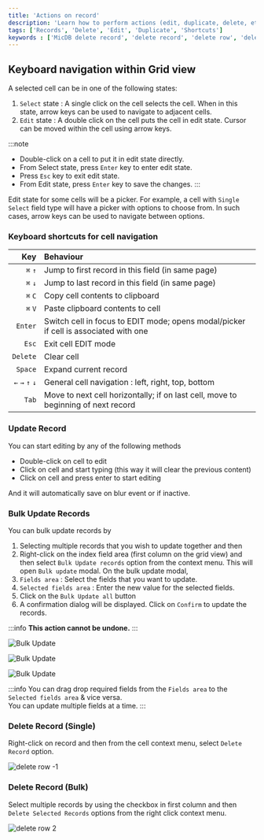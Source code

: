 ```yaml
---
title: 'Actions on record'
description: 'Learn how to perform actions (edit, duplicate, delete, etc) on a record in MicDB.'
tags: ['Records', 'Delete', 'Edit', 'Duplicate', 'Shortcuts']
keywords : ['MicDB delete record', 'delete record', 'delete row', 'delete rows']
---
```


## Keyboard navigation within Grid view

A selected cell can be in one of the following states:
1. `Select` state : A single click on the cell selects the cell. When in this state, arrow keys can be used to navigate to adjacent cells.
2. `Edit` state : A double click on the cell puts the cell in edit state. Cursor can be moved within the cell using arrow keys.

:::note
- Double-click on a cell to put it in edit state directly.
- From Select state, press `Enter` key to enter edit state.
- Press `Esc` key to exit edit state.
- From Edit state, press `Enter` key to save the changes.
::: 

Edit state for some cells will be a picker. For example, a cell with `Single Select` field type will have a picker with options to choose from. In such cases, arrow keys can be used to navigate between options.

### Keyboard shortcuts for cell navigation
|             Key | Behaviour                                                                            |
|----------------:|:-------------------------------------------------------------------------------------|
|         `⌘` `↑` | Jump to first record in this field (in same page)                                    |
|         `⌘` `↓` | Jump to last record in this field (in same page)                                     |
|         `⌘` `C` | Copy cell contents to clipboard                                                      |
|         `⌘` `V` | Paste clipboard contents to cell                                                     |
|         `Enter` | Switch cell in focus to EDIT mode; opens modal/picker if cell is associated with one |
|           `Esc` | Exit cell EDIT mode                                                                  |
|        `Delete` | Clear cell                                                                           |
|         `Space` | Expand current record                                                                |
| `←` `→` `↑` `↓` | General cell navigation : left, right, top, bottom                                   |
|           `Tab` | Move to next cell horizontally; if on last cell, move to beginning of next record    |


### Update Record

You can start editing by any of the following methods
- Double-click on cell to edit
- Click on cell and start typing (this way it will clear the previous content)
- Click on cell and press enter to start editing
  
And it will automatically save on blur event or if inactive.

### Bulk Update Records
You can bulk update records by 
1. Selecting multiple records that you wish to update together and then 
2. Right-click on the index field area (first column on the grid view) and then select `Bulk Update records` option from the context menu. This will open `Bulk update` modal.
On the bulk update modal,
3. `Fields area` : Select the fields that you want to update. 
4. `Selected fields area` : Enter the new value for the selected fields. 
5. Click on the `Bulk Update all` button
6. A confirmation dialog will be displayed. Click on `Confirm` to update the records.

:::info
**This action cannot be undone.**
:::

![Bulk Update](/img/v2/records/bulk-update-1.png)

![Bulk Update](/img/v2/records/bulk-update-2.png)

![Bulk Update](/img/v2/records/bulk-update-3.png)

:::info
You can drag drop required fields from the `Fields area` to the `Selected fields area` & vice versa.  
You can update multiple fields at a time.
:::

### Delete Record (Single)

Right-click on record and then from the cell context menu, select `Delete Record` option.

![delete row -1](/img/v2/records/delete-row.png)

### Delete Record (Bulk)

Select multiple records by using the checkbox in first column and then `Delete Selected Records` options from the right click context menu.

![delete row 2](/img/v2/records/delete-row-bulk.png)

